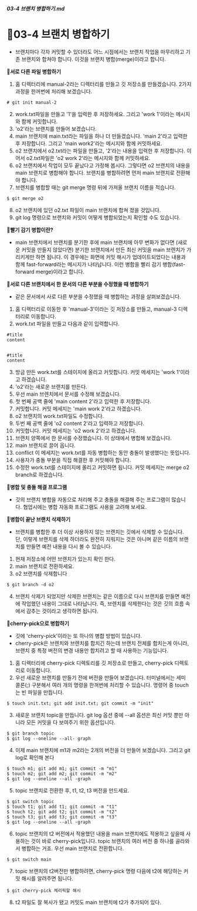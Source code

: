***03-4 브랜치 병합하기.md***

# 🌴03-4 브랜치 병합하기
 - 브랜치마다 각자 커밋할 수 있더라도 어느 시점에서는 브랜치 작업을 마무리하고 기존 브랜치와 합쳐야 합니다. 이것을 브랜치 병합(merge)이라고 합니다.

**🌱서로 다른 파일 병합하기**
1. 홈 디렉터리에 manual-2라는 디렉터리를 만들고 깃 저장소를 만들겠습니다. 2가지 과정을 한꺼번에 처리해 보겠습니다.
```
# git init manual-2
```
2. work.txt파일을 만들고 '1'을 입력한 후 저장하세요. 그리고 'work 1'이라는 메시지와 함께 커밋합니다.
3. 'o2'라는 브랜치를 만들어 보겠습니다.
4. main 브랜치에 main.txt라는 파일을 하나 더 만들겠습니다. 'main 2'라고 입력한 후 저장합니다. 그리고 'main work2'라는 메시지와 함께 커밋하세요.
5. o2 브랜치에서 o2.txt라는 파일을 만들고, '2'라는 내용을 입력한 후 저장합니다. 이어서 o2.txt파일은 'o2 work 2'라는 메시지와 함께 커밋하세요.
6. o2 브랜치에서 작업이 모두 끝났다고 가정해 봅시다. 그렇다면 o2 브랜치의 내용을 main 브랜치로 병합해야 합니다. 브랜치를 병합하려면 먼저 main 브랜치로 전환해야 합니다.
7. 브랜치를 병합할 때는 git merge 명령 뒤에 가져올 브랜치 이름을 적습니다.
```
$ git merge o2
```
8. o2 브랜치에 있던 o2.txt 파일이 main 브랜치에 합쳐 졌을 것입니다.
9. git log 명령으로 브랜치와 커밋이 어떻게 병합되었는지 확인할 수도 있습니다.

**🌿빨기 감기 병합이란?**
 - main 브랜치에서 브랜치를 분기한 후에 main 브랜치에 아무 변화가 없다면 (새로운 커밋을 만들지 않았다면) 분기한 브랜치에서 만든 최신 커밋을 main 브렌치가 가리키게만 하면 됩니다. 이 경우에는 화면에 커밋 해시가 업데이트되었다는 내용과 함께 fast-forward라는 메시지가 나타납니다. 이런 병합을 빨리 감기 병합(fast-forward merge)이라고 합니다.

 **🌱서로 다른 브랜치에서 한 문서의 다른 부분을 수정했을 때 병합하기**
  - 같은 문서에서 사로 다른 부분을 수정했을 때 병합하는 과정을 살펴보겠습니다.
  
  1. 홈 디렉터리로 이동한 후 'manual-3'이라는 깃 저장소를 만들고, manual-3 디렉터리로 이동합니다.
  2. work.txt 파일을 만들고 다음과 같이 입력합니다.
  ```
  #title
  content


  #title
  content
  ```
  3. 방금 만든 work.txt를 스테이지에 올리고 커밋합니다. 커밋 메세지는 'work 1'이라고 하겠습니다.
  4. 'o2'라는 새로운 브랜치를 만든다.
  5. 우선 main 브렌치에서 문서를 수정해 보겠습니다.
  6. 첫 번째 공백 줄에 'main content 2'라고 입력한 후 저장합니다.
  7. 커밋합니다. 커밋 메세지는 'main work 2'라고 하겠습니다.
  8. o2 브랜치의 work.txt파일도 수정합니다.
  9. 두번 째 공백 줄에 'o2 content 2'라고 입력하고 저장합니다.
  10. 커밋합니다. 커밋 메세지는 'o2 work 2'라고 하겠습니다.
  11. 브랜치 양쪽에서 한 문서를 수정했습니다. 이 상태에서 병합해 보겠습니다.
  12. main 브랜치로 끌어 옵니다.
  13. conflict 이 메세지는 work.txt를 자동 병합하는 동안 충돌이 발생했다는 뜻입니다.
  14. 사용자가 충돌 부분을 직접 해결한 후 커밋해야 합니다.
  15. 수정한 work.txt를 스테이지에 올리고 커밋하면 됩니다. 커밋 메세지는 merge o2 branch로 하겠습니다.

**🌿병합 및 충돌 해결 프로그램**
 - 깃의 브랜치 병합을 자동으로 처리해 주고 충돌을 해결해 주는 프로그램이 많습니다. 협업시에는 병합 자동화 프로그램도 사용을 고려해 보세요.

**🌱병합이 끝난 브랜치 삭제하기**
 - 브랜치를 병합한 후 더 이상 사용하지 않는 브랜치는 깃에서 삭제할 수 있습니다. 단, 이렇게 브랜치를 삭제 하더라도 완전히 지워지는 것은 아니며 같은 이름의 브랜치를 만들면 예전 내용을 다시 볼 수 있습니다.

 1. 현재 저장소에 어떤 브랜치가 있는지 확인 한다.
 2. main 브랜치로 전환하세요.
 3. o2 브랜치를 삭제합니다
 ```
 $ git branch -d o2
 ```
 4. 브랜치 삭제가 되었지만 삭제한 브랜치는 같은 이름으로 다시 브랜치를 만들면 예전에 작업했던 내용이 그대로 나타납니다. 즉, 브렌치를 삭제한다는 것은 깃의 흐름 속에서 감추는 것이라고 생각하면 됩니다.

**🌱cherry-pick으로 병합하기**
 - 깃에 'cherry-pick'이라는 또 하나의 병합 방법이 있습니다.
 - cherry-pick은 브렌치와 브렌치를 합치긴 하는데 브랜치 전체를 합치는게 아니라, 브랜치 중 특정 버전의 변경 내용만 합치려고 할 때 사용하는 기능입니다.

1. 홈 디렉터리에 cherry-pick 디렉토리를 깃 저장소로 만들고, cherry-pick 디렉토리로 이동합니다.
2. 우선 새로운 브랜치를 만들기 전에 버전을 만들어 보겠습니다. 터미널에서는 세미 콜론(;) 구분해서 여러 개의 명령을 한꺼번에 처리할 수 있습니다. 명령어 중 touch는 빈 파일을 만듭니다.
```
$ touch init.txt; git add init.txt; git commit -m "init"
```
3. 새로운 브랜치 topic을 만듭니다. git log 옵션 중에 --all 옵션은 최신 커밋 뿐만 아니라 모든 커밋을 다 보여주기 위한 옵션입니다.
```
$ git branch topic
$ git log --oneline --all- graph
```
4. 이제 main 브랜치에 m1과 m2라는 2개의 버전을 더 만들어 보겠습니다. 그리고 git log로 확인해 본다
```
$ touch m1; git add m1; git commit -m "m1"
$ touch m2; git add m2; git commit -m "m2"
$ git log --oneline --all -graph
```
5. topic 브랜치로 전환한 후, t1, t2, t3 버전을 만드세요.
```
$ git switch topic
$ touch t1; git add t1; git commit -m "t1"
$ touch t2; git add t2; git commit -m "t2"
$ touch t3; git add t3; git commit -m "t3"
$ git log --oneline --all -graph
```
6. topic 브랜치의 t2 버전에서 적용했던 내용을 main 브랜치에도 적용하고 싶을때 사용하는 것이 바로 cherry-pick입니다. topic 브랜치의 여러 버전 중 하나를 골라와서 병합하는 거죠. 우선 main 브랜치로 전환합니다.
```
$ git switch main
```
7. topic 브랜치의 t2버전만 병합하려면, cherry-pick 명령 다음에 t2에 해당하는 커밋 해시를 알려주면 됩니다.
```
$ git cherry-pick 체리픽할 해시
```
8. t2 파일도 잘 복사가 됐고 커밋도 main 브랜치에 t2가 추가되어 있다.


